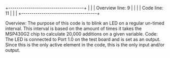 +-------------------------------------+
|                                     |
| Overview			line:   9		  |
|									  | 
| Code				line:  11         |
|									  |
+-------------------------------------+

Overview:
	The purpose of this code is to blink an LED on a regular un-timed interval. This interval is based on the amount of times it takes the MSP430G2 chip to calculate 20,000 additions on a given variable.
Code:
	The LED is connected to Port 1.0 on the test board and is set as an output. Since this is the only active element in the code, this is the only input and/or output.